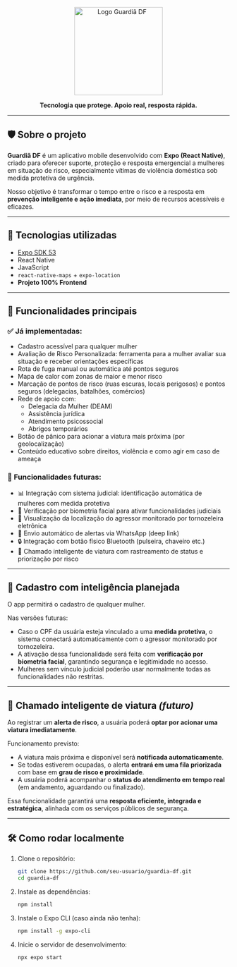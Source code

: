 <p align="center">
  <img src="https://i.imgur.com/QVSmAYM.png" width="200" alt="Logo Guardiã DF" />
</p>

<p align="center"><strong>Tecnologia que protege. Apoio real, resposta rápida.</strong></p>

---

## 🛡️ Sobre o projeto

**Guardiã DF** é um aplicativo mobile desenvolvido com **Expo (React Native)**, criado para oferecer suporte, proteção e resposta emergencial a mulheres em situação de risco, especialmente vítimas de violência doméstica sob medida protetiva de urgência.

Nosso objetivo é transformar o tempo entre o risco e a resposta em **prevenção inteligente e ação imediata**, por meio de recursos acessíveis e eficazes.

---

## 🚀 Tecnologias utilizadas

- [Expo SDK 53](https://expo.dev/)
- React Native
- JavaScript
- `react-native-maps` + `expo-location`
- **Projeto 100% Frontend**

---

## 🧩 Funcionalidades principais

### ✅ Já implementadas:

- Cadastro acessível para qualquer mulher
- Avaliação de Risco Personalizada: ferramenta para a mulher avaliar sua situação e receber orientações específicas
- Rota de fuga manual ou automática até pontos seguros
- Mapa de calor com zonas de maior e menor risco
- Marcação de pontos de risco (ruas escuras, locais perigosos) e pontos seguros (delegacias, batalhões, comércios)
- Rede de apoio com:
  - Delegacia da Mulher (DEAM)
  - Assistência jurídica
  - Atendimento psicossocial
  - Abrigos temporários
- Botão de pânico para acionar a viatura mais próxima (por geolocalização)
- Conteúdo educativo sobre direitos, violência e como agir em caso de ameaça

### 🔄 Funcionalidades futuras:

- 📊 Integração com sistema judicial: identificação automática de mulheres com medida protetiva
- 🔐 Verificação por biometria facial para ativar funcionalidades judiciais
- 📍 Visualização da localização do agressor monitorado por tornozeleira eletrônica
- 💬 Envio automático de alertas via WhatsApp (deep link)
- 🔒 Integração com botão físico Bluetooth (pulseira, chaveiro etc.)
- 🚓 Chamado inteligente de viatura com rastreamento de status e priorização por risco

---

## 🔐 Cadastro com inteligência planejada

O app permitirá o cadastro de qualquer mulher.

Nas versões futuras:

- Caso o CPF da usuária esteja vinculado a uma **medida protetiva**, o sistema conectará automaticamente com o agressor monitorado por tornozeleira.
- A ativação dessa funcionalidade será feita com **verificação por biometria facial**, garantindo segurança e legitimidade no acesso.
- Mulheres sem vínculo judicial poderão usar normalmente todas as funcionalidades não restritas.

---

## 🚓 Chamado inteligente de viatura *(futuro)*

Ao registrar um **alerta de risco**, a usuária poderá **optar por acionar uma viatura imediatamente**.

Funcionamento previsto:

- A viatura mais próxima e disponível será **notificada automaticamente**.
- Se todas estiverem ocupadas, o alerta **entrará em uma fila priorizada** com base em **grau de risco e proximidade**.
- A usuária poderá acompanhar o **status do atendimento em tempo real** (em andamento, aguardando ou finalizado).

Essa funcionalidade garantirá uma **resposta eficiente, integrada e estratégica**, alinhada com os serviços públicos de segurança.

---

## 🛠️ Como rodar localmente

1. Clone o repositório:
   ```bash
   git clone https://github.com/seu-usuario/guardia-df.git
   cd guardia-df
   ```

2. Instale as dependências:
   ```bash
   npm install
   ```

3. Instale o Expo CLI (caso ainda não tenha):
   ```bash
   npm install -g expo-cli
   ```

4. Inicie o servidor de desenvolvimento:
   ```bash
   npx expo start
   ```
